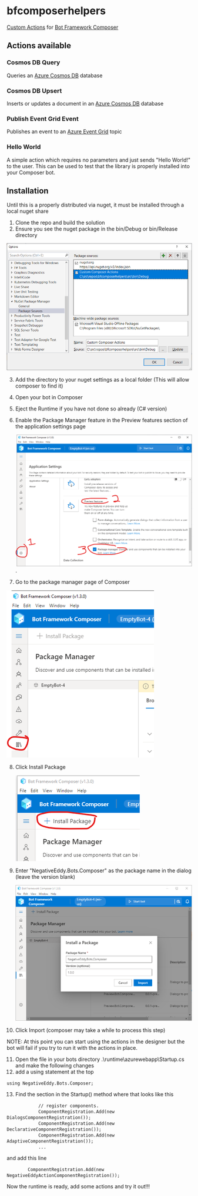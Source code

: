 # bfcomposerhelpers
[Custom Actions](https://docs.microsoft.com/en-us/composer/how-to-add-custom-action) for [Bot Framework Composer](https://aka.ms/composer)

## Actions available

### Cosmos DB Query
Queries an [Azure Cosmos DB](https://azure.microsoft.com/en-us/services/cosmos-db/) database

### Cosmos DB Upsert
Inserts or updates a document in an [Azure Cosmos DB](https://azure.microsoft.com/en-us/services/cosmos-db/) database

### Publish Event Grid Event

Publishes an event to an [Azure Event Grid](https://azure.microsoft.com/en-us/services/event-grid/) topic

### Hello World
A simple action which requires no parameters and just sends "Hello World!" to the user. This can be used to test that the library is properly installed into your Composer bot.

## Installation

Until this is a properly distributed via nuget, it must be installed through a local nuget share

1. Clone the repo and build the solution
2. Ensure you see the nuget package in the bin/Debug or bin/Release directory

![Localnugetfolder](docs/localnugetfolder.png)

3. Add the directory to your nuget settings as a local folder (This will allow composer to find it)
3. Open your bot in Composer
4. Eject the Runtime if you have not done so already (C# version) 
6. Enable the Package Manager feature in the Preview features section of the application settings page
   
   ![Enable package manager](docs/enable_package_manager.png).

7. Go to the package manager page of Composer
  
  ![Package Manager](docs/package_manager.png)

8. Click Install Package
   
   ![Install Package Button](docs/install_package_button.png)

9. Enter "NegativeEddy.Bots.Composer" as the package name in the dialog (leave the version blank)

    ![Import Package](docs/import_package.png)

10. Click Import (composer may take a while to process this step)

NOTE: At this point you can start using the actions in the designer but the bot will fail if you try to run it with the actions in place.

11. Open the file in your bots directory .\runtime\azurewebapp\Startup.cs and make the following changes
12. add a using statement at the top
````
using NegativeEddy.Bots.Composer;
````

13. Find the section in the Startup() method where that looks like this 

````
            // register components.
            ComponentRegistration.Add(new DialogsComponentRegistration());
            ComponentRegistration.Add(new DeclarativeComponentRegistration());
            ComponentRegistration.Add(new AdaptiveComponentRegistration());
            ...
````

   and add this line

````
        ComponentRegistration.Add(new NegativeEddyActionComponentRegistration());
````

Now the runtime is ready, add some actions and try it out!!!